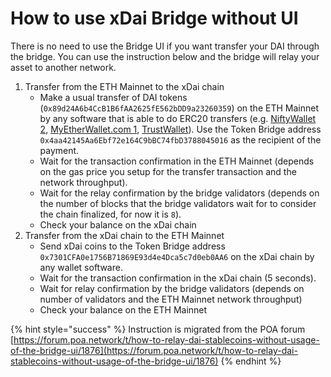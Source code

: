 # How to use xDai Bridge without UI

There is no need to use the Bridge UI if you want transfer your DAI through the bridge. You can use the instruction below and the bridge will relay your asset to another network.

1. Transfer from the ETH Mainnet to the xDai chain
   * Make a usual transfer of DAI tokens \(`0x89d24A6b4CcB1B6fAA2625fE562bDD9a23260359`\) on the ETH Mainnet by any software that is able to do ERC20 transfers \(e.g. [NiftyWallet 2](https://chrome.google.com/webstore/detail/nifty-wallet/jbdaocneiiinmjbjlgalhcelgbejmnid?hl=en), [MyEtherWallet.com 1](http://myetherwallet.com/), [TrustWallet](https://trustwallet.com/)\). Use the Token Bridge address `0x4aa42145Aa6Ebf72e164C9bBC74fbD3788045016` as the recipient of the payment.
   * Wait for the transaction confirmation in the ETH Mainnet \(depends on the gas price you setup for the transfer transaction and the network throughput\).
   * Wait for the relay confirmation by the bridge validators \(depends on the number of blocks that the bridge validators wait for to consider the chain finalized, for now it is `8`\).
   * Check your balance on the xDai chain
2. Transfer from the xDai chain to the ETH Mainnet
   * Send xDai coins to the Token Bridge address `0x7301CFA0e1756B71869E93d4e4Dca5c7d0eb0AA6` on the xDai chain by any wallet software.
   * Wait for the transaction confirmation in the xDai chain \(5 seconds\).
   * Wait for relay confirmation by the bridge validators \(depends on number of validators and the ETH Mainnet network throughput\)
   * Check your balance on the ETH Mainnet

{% hint style="success" %}
Instruction is migrated from the POA forum [https://forum.poa.network/t/how-to-relay-dai-stablecoins-without-usage-of-the-bridge-ui/1876](https://forum.poa.network/t/how-to-relay-dai-stablecoins-without-usage-of-the-bridge-ui/1876)
{% endhint %}

